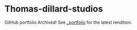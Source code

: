 # Thomas-dillard-studios
GitHub portfolio
Archived! See [\_portfolio](https://github.com/HTMLGhozt/_portfolio) for the latest rendition.
